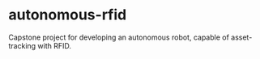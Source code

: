 # autonomous-rfid
Capstone project for developing an autonomous robot, capable of asset-tracking with RFID.

